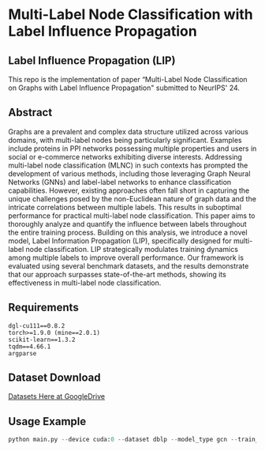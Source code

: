 # Multi-Label Node Classification with Label Influence Propagation

## Label Influence Propagation (LIP)
This repo is the implementation of paper “Multi-Label Node Classification on Graphs with Label Influence Propagation" submitted to NeurIPS' 24.

## Abstract
Graphs are a prevalent and complex data structure utilized across various domains, with multi-label nodes being particularly significant. Examples include proteins in PPI networks possessing multiple properties and users in social or e-commerce networks exhibiting diverse interests. Addressing multi-label node classification (MLNC) in such contexts has prompted the development of various methods, including those leveraging Graph Neural Networks (GNNs) and label-label networks to enhance classification capabilities. However, existing approaches often fall short in capturing the unique challenges posed by the non-Euclidean nature of graph data and the intricate correlations between multiple labels. This results in suboptimal performance for practical multi-label node classification. 
This paper aims to thoroughly analyze and quantify the influence between labels throughout the entire training process. Building on this analysis, we introduce a novel model, Label Information Propagation (LIP), specifically designed for multi-label node classification. LIP strategically modulates training dynamics among multiple labels to improve overall performance. Our framework is evaluated using several benchmark datasets, and the results demonstrate that our approach surpasses state-of-the-art methods, showing its effectiveness in multi-label node classification.

## Requirements
```
dgl-cu111==0.8.2
torch>=1.9.0 (mine==2.0.1)
scikit-learn==1.3.2
tqdm==4.66.1
argparse
```

## Dataset Download
[Datasets Here at GoogleDrive](https://drive.google.com/file/d/1x7cSD9HB6TkB7G6HZG4oFFBpym38PrWI/view?usp=drive_link)

## Usage Example
```python
python main.py --device cuda:0 --dataset dblp --model_type gcn --train_ratio 0.6 --test_ratio 0.2 --learnCoef "our*lbl" --lbls 0 1 2 3
```

